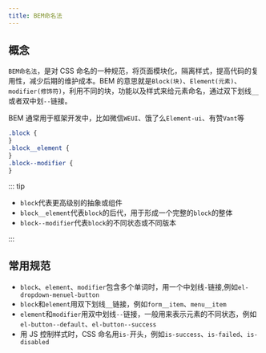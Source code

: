 ```yaml
---
title: BEM命名法
---
```


## 概念

`BEM命名法`，是对 CSS 命名的一种规范，将页面模块化，隔离样式，提高代码的复用性，减少后期的维护成本。BEM 的意思就是`Block(块)`、`Element(元素)`、`modifier(修饰符)`，利用不同的块，功能以及样式来给元素命名，通过双下划线`__`或者双中划`--`链接。

BEM 通常用于框架开发中，比如微信`WEUI`、饿了么`Element-ui`、有赞`Vant`等

```css
.block {
}
.block__element {
}
.block--modifier {
}
```

::: tip

- `block`代表更高级别的抽象或组件
- `block__element`代表`block`的后代，用于形成一个完整的`block`的整体
- `block--modifier`代表`block`的不同状态或不同版本

:::

## 常用规范

- `block`、`element`、`modifier`包含多个单词时，用一个中划线`-`链接,例如`el-dropdown-menuel-button`
- `block`和`element`用双下划线`__`链接，例如`form__item`、`menu__item`
- `element`和`modifier`用双中划线`--`链接，一般用来表示元素的不同状态，例如`el-button--default`、`el-button--success`
- 用 JS 控制样式时，CSS 命名用`is-`开头，例如`is-success`、`is-failed`、`is-disabled`
